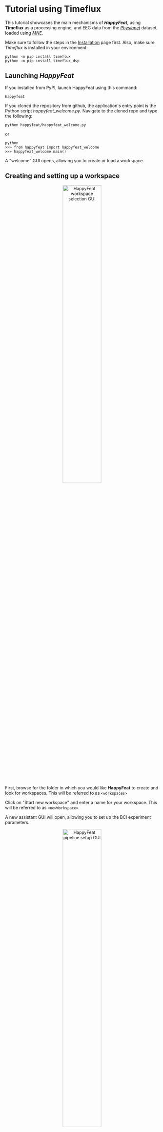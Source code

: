 

# Tutorial using Timeflux

This tutorial showcases the main mechanisms of ***HappyFeat***, using **Timeflux** as a processing engine, and EEG data from the *[Physionet](https://physionet.org/content/eegmmidb/1.0.0/)* dataset, loaded using *[MNE](https://mne.tools/stable/generated/mne.datasets.eegbci.load_data.html)*.

Make sure to follow the steps in the [Installation](install.md) page first. Also, make sure *Timeflux* is installed in your environment:

```shell
python -m pip install timeflux
python -m pip install timeflux_dsp
```

## Launching *HappyFeat*

If you installed from PyPI, launch HappyFeat using this command:

```shell
happyfeat
```

If you cloned the repository from github, the application's entry point is the Python script *happyfeat_welcome.py*. Navigate to the cloned repo and type the following:

```shell
python happyfeat/happyfeat_welcome.py
```

or

```shell
python
>>> from happyfeat import happyfeat_welcome
>>> happyfeat_welcome.main()
```

A "welcome" GUI opens, allowing you to create or load a workspace.

## Creating and setting up a workspace 

<center><img src="../../img/hf_welcome1.png" alt="HappyFeat workspace selection GUI" style='height: 50%; width: 50%; object-fit: contain;'/></center>

First, browse for the folder in which you would like **HappyFeat** to create and look for workspaces. This will be referred to as `<workspaces>`

Click on "Start new workspace" and enter a name for your workspace. This will be referred to as `<newWorkspace>`.

A new assistant GUI will open, allowing you to set up the BCI experiment parameters. 

<center><img src="../../img/hf_setup1.png" alt="HappyFeat pipeline setup GUI" style='height: 50%; width: 50%; object-fit: contain;'/></center>

- In the first drop-down menu, select **Timeflux** as a BCI platform.

- In the second drop-down menu, select **Graz BCI - Power Spectrum Features (2 Classes)**. This corresponds to the metric used in this workspace, and the associated data processing pipelines.

- In the **Channel Montage** drop-down menu, select `Custom`, then browse to select this file :
`<happyfeatInstallFolder>/tutorials/electrodes_list_64_physionet.txt`

- You may leave the default values for the following parameters (nb trials per class, stimulation 1/2, etc.).

- Click on `Generate and launch HappyFeat` to proceed. The main GUI will appear.

<center><img src="../../img/hf_gui_new.png" alt="HappyFeat main feature extraction/selection GUI" style='object-fit: contain;'/></center>


## Loading data from Physionet
In a terminal, navigate to **HappyFeat**'s installation folder, then type:

```shell
python tutorials/physionetTutorial.py
```

This will download 3 EDF signal files to the folder: `<happyfeatInstallFolder>/MNE-eegbci-data/files/eegmmidb/1.0.0`

Copy those files to your new workspace's `signals` folder:

```shell
cp <happyfeatInstallFolder>/MNE-eegbci-data/files/eegmmidb/1.0.0/*.edf <workspaces>/<newWorkspace>/signals
```

The files should appear in the list in the left panel of the application (**Feature Extraction**).

<center><img src="../../img/hf_gui_new_2.png" alt="HappyFeat workspace selection GUI, list of signals highlighted" style='object-fit: contain;'/></center>

## Extracting the features

Before extracting features from our EDF files, we still have a few more things to set up.

Click on the `Extraction` menu in the top bar, and `Set Class Stimulations`. Enter **`T2;T0`** and validate.

!!! note
	Those are the trigger names in the EDF files for the Physionet dataset. T0 corresponds to the onset of a "Rest" trial, and T2 to a "imagine Right Hand movement" trial.

Then, in the `Extraction Parameters`, set `Epoch of Interest (EOI) (s)` to 3, and leave the default values for other parameters.

Select the 3 files in the list, and click **`Extract Features and trials`**. After a few seconds of processing, the extracted files should appear in the list in the central panel of the GUI.

## Visualizing metrics

Select the 3 "SPECTRUM" files in the list, and click on `Load files for analysis`, then on `Display Frequency-channel R2 map`. A browser window will open showing the discriminant power of the extracted metric (here Power Spectral Density), between Rest and MI, in terms of R2, over all trials of selected files. 

Red squares are channel/frequency combinations with the best discriminant power. 

<center><img src="../../img/r2map.png" alt="HappyFeat's R² map" style='height: 100%; width: 100%; object-fit: contain;'/></center>

To see things clearer, we can only consider channels of higher physiological significance, and narrow those results down to channels in the sensorimotor cortex and frequencies in the alpha & beta bands.

In the top menu, click on `Feature AutoSelect` then set the channel subselection to:

`C5..;C3..;C1..;Cp5.;Cp3.;Cp1.;Fc5.;Fc3.;Fc1.;Cz..;Cpz.;Fcz.;C6..;C4..;C2..;Cp6.;Cp4.;Cp2.;Fc6.;Fc4.;Fc2.`

... and the frequency range to `7:35`. 

!!! note
	For the channel sub-selection, it's important to respect the (case-sensitive)  original labels in the metadata of the recorded file. Hence the (not very practical) dots `.` and `..` in the channel names above, coming from the Physionet dataset. 

Now click on `R2 map (sub-select.)`. A new browser will open, with a figure similar to the previous one, but showing only the requested sub-selection.

<center><img src="../../img/r2map_subselect.png" alt="HappyFeat's R² map for a specified subselection of channels" style='height: 100%; width: 100%; object-fit: contain;'/></center>


To visualize what happens in terms of frequencies for a given channel, enter `C3..` (with the dots) in the `Sensor for PSD Visualization` field, then click on `Display PSD comparison between classes`. A new browser window will open, showing the average PSD of (accumulated) MI trials in red, and Rest trials in blue. The black curve shows the R2 value. This figure shows that for the sensor **C3**, we should be able to correctly discriminate between Rest and MI tasks by considering **12Hz**

<center><img src="../../img/psd_comp.png" alt="HappyFeat's direct comparison of PSDs for MI and REST, and the corresponding R² curve across frequencies" style='height: 100%; width: 100%; object-fit: contain;'/></center>


We can also visualize the *projected topographic map* of R2 values. Set `Topographic freq` to 12, and click on `Display Brain Topography`. A new (matplotlib) window is displayed, showing the topographic map, and high discrimation between the two tasks in **Fc3** and **Fc1**.


<center><img src="../../img/topomap.png" alt="HappyFeat's topomap of R² values mapped on the scalp, for 12Hz" style='height: 100%; width: 100%; object-fit: contain;'/></center>

##  Selecting features for training

There are now two ways forward for training the classifier:

- manually selecting the channel/frequency pairs, by entering them in the upper-right part of the GUI,

- or let *HappyFeat* automatically select the 3 "best" pairs (in terms of R2), in the previously configured subselections (i.e. sensorimotor cortex locations and in the alpha and beta bands).

In this tutorial, we will use the second method. Click on `Auto. select optimal features`. The 3 best features will automatically be selected. Then in the right panel, select all 3 runs in the list, and click on `Train Classifier`.

<center><img src="../../img/hf_gui_train.png" alt="HappyFeat's GUI: training the classifier" style='height: 100%; width: 100%; object-fit: contain;'/></center>


After a few seconds, *HappyFeat* displays the classification accuracy in a pop-up window. Those results are also available in the lower-right part of the GUI.
 
<center><img src="../../img/train_result.png" alt="HappyFeat training: accuracy & results summary " style='height: 100%; width: 100%; object-fit: contain;'/></center>

<center><img src="../../img/hf_gui_train_results.png" alt="Training results summarized in HappyFeat's GUI" style='height: 100%; width: 100%; object-fit: contain;'/></center>



